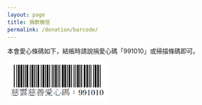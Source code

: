 ```yaml
---
layout: page
title: 捐款徵信
permalink: /donation/barcode/
---
```


本會愛心條碼如下，結帳時請說捐愛心碼「991010」或掃描條碼即可。

![](/images/barcode.jpg)

